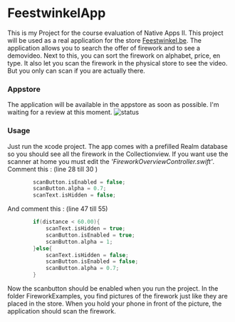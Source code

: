 # FeestwinkelApp
This is my Project for the course evaluation of Native Apps II. This project will be used as a real application for the store [Feestwinkel.be](https://www.feestwinkel.be). The application allows you to search the offer of firework and to see a demovideo. Next to this, you can sort the firework on alphabet, price, en type. It also let you scan the firework in the physical store to see the video. But you only can scan if you are actually there.

### Appstore
The application will be available in the appstore as soon as possible. I'm waiting for a review at this moment.
![status](https://cdn.pbrd.co/images/H0sy7lk.png)

### Usage
Just run the xcode project. The app comes with a prefilled Realm database so you should see all the firework in the Collectionview. If you want use the scanner at home you must edit the *'FireworkOverviewController.swift'*. 
Comment this : (line 28 till 30 ) 
```swift
        scanButton.isEnabled = false;
        scanButton.alpha = 0.7;
        scanText.isHidden = false;
```
And comment this : (line 47 till 55)
```swift
        if(distance < 60.00){
            scanText.isHidden = true;
            scanButton.isEnabled = true;
            scanButton.alpha = 1;
        }else{
            scanText.isHidden = false;
            scanButton.isEnabled = false;
            scanButton.alpha = 0.7;
        }
```
Now the scanbutton should be enabled when you run the project. In the folder FireworkExamples, you find pictures of the firework just like they are placed in the store. When you hold your phone in front of the picture, the application should scan the firework.

